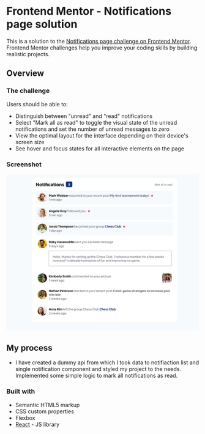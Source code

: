 # Frontend Mentor - Notifications page solution

This is a solution to the [Notifications page challenge on Frontend Mentor](https://www.frontendmentor.io/challenges/notifications-page-DqK5QAmKbC). Frontend Mentor challenges help you improve your coding skills by building realistic projects.

## Overview

### The challenge

Users should be able to:

- Distinguish between "unread" and "read" notifications
- Select "Mark all as read" to toggle the visual state of the unread notifications and set the number of unread messages to zero
- View the optimal layout for the interface depending on their device's screen size
- See hover and focus states for all interactive elements on the page

### Screenshot

![Project screenshot](./app/public/images/notifications-page-screenshot-fixed.jpg)

## My process

- I have created a dummy api from which I took data to notifiaction list and single notification component and styled my project to the needs. Implemented some simple logic to mark all notifications as read.

### Built with

- Semantic HTML5 markup
- CSS custom properties
- Flexbox
- [React](https://reactjs.org/) - JS library

